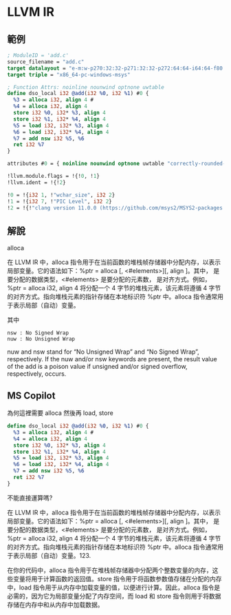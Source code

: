 # LLVM IR

## 範例


```llvm
; ModuleID = 'add.c'
source_filename = "add.c"
target datalayout = "e-m:w-p270:32:32-p271:32:32-p272:64:64-i64:64-f80:128-n8:16:32:64-S128"
target triple = "x86_64-pc-windows-msys"

; Function Attrs: noinline nounwind optnone uwtable
define dso_local i32 @add(i32 %0, i32 %1) #0 {
  %3 = alloca i32, align 4 # 
  %4 = alloca i32, align 4
  store i32 %0, i32* %3, align 4
  store i32 %1, i32* %4, align 4
  %5 = load i32, i32* %3, align 4
  %6 = load i32, i32* %4, align 4
  %7 = add nsw i32 %5, %6
  ret i32 %7
}

attributes #0 = { noinline nounwind optnone uwtable "correctly-rounded-divide-sqrt-fp-math"="false" "disable-tail-calls"="false" "frame-pointer"="none" "less-precise-fpmad"="false" "min-legal-vector-width"="0" "no-infs-fp-math"="false" "no-jump-tables"="false" "no-nans-fp-math"="false" "no-signed-zeros-fp-math"="false" "no-trapping-math"="true" "stack-protector-buffer-size"="8" "target-cpu"="x86-64" "target-features"="+cx8,+fxsr,+mmx,+sse,+sse2,+x87" "unsafe-fp-math"="false" "use-soft-float"="false" }

!llvm.module.flags = !{!0, !1}
!llvm.ident = !{!2}

!0 = !{i32 1, !"wchar_size", i32 2}
!1 = !{i32 7, !"PIC Level", i32 2}
!2 = !{!"clang version 11.0.0 (https://github.com/msys2/MSYS2-packages 9ef552a3c4cc9410d2b1fb6f22a0cdda3bc09a64)"}

```

## 解說

alloca 

在 LLVM IR 中，alloca 指令用于在当前函数的堆栈帧存储器中分配内存，以表示局部变量。它的语法如下：%ptr = alloca <type> [, <#elements>][, align <alignment>]。其中，<type> 是要分配的数据类型，<#elements> 是要分配的元素数，<alignment> 是对齐方式。例如，%ptr = alloca i32, align 4 将分配一个 4 字节的堆栈元素，该元素将遵循 4 字节的对齐方式。指向堆栈元素的指针存储在本地标识符 %ptr 中。alloca 指令通常用于表示局部（自动）变量。

其中

```
nsw : No Signed Wrap
nuw : No Unsigned Wrap
```

nuw and nsw stand for “No Unsigned Wrap” and “No Signed Wrap”, respectively. If the nuw and/or nsw keywords are present, the result value of the add is a poison value if unsigned and/or signed overflow, respectively, occurs.

## MS Copilot

為何這裡需要 alloca 然後再 load, store

```llvm
define dso_local i32 @add(i32 %0, i32 %1) #0 {
  %3 = alloca i32, align 4 # 
  %4 = alloca i32, align 4
  store i32 %0, i32* %3, align 4
  store i32 %1, i32* %4, align 4
  %5 = load i32, i32* %3, align 4
  %6 = load i32, i32* %4, align 4
  %7 = add nsw i32 %5, %6
  ret i32 %7
}
```

不能直接運算嗎?

在 LLVM IR 中，alloca 指令用于在当前函数的堆栈帧存储器中分配内存，以表示局部变量。它的语法如下：%ptr = alloca <type> [, <#elements>][, align <alignment>]。其中，<type> 是要分配的数据类型，<#elements> 是要分配的元素数，<alignment> 是对齐方式。例如，%ptr = alloca i32, align 4 将分配一个 4 字节的堆栈元素，该元素将遵循 4 字节的对齐方式。指向堆栈元素的指针存储在本地标识符 %ptr 中。alloca 指令通常用于表示局部（自动）变量。123.

在你的代码中，alloca 指令用于在堆栈帧存储器中分配两个整数变量的内存，这些变量将用于计算函数的返回值。store 指令用于将函数参数值存储在分配的内存中，load 指令用于从内存中加载变量的值，以便进行计算。因此，alloca 指令是必需的，因为它为局部变量分配了内存空间，而 load 和 store 指令则用于将数据存储在内存中和从内存中加载数据。